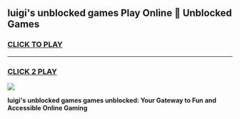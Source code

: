 
## luigi's unblocked games Play Online 👋 Unblocked Games
<h3>
<a href="https://premium.freeplayer.one?title=luigi's_unblocked_games&ref=19F">CLICK TO PLAY</a></h3>
<hr>

<h3>
<a href="https://premium.freeplayer.one?title=luigi's_unblocked_games&ref=19F">CLICK 2 PLAY</a>
  
</h3>

<a href="https://premium.freeplayer.one?title=luigi's_unblocked_games&ref=19F"><img src="https://clearcache.store/games.png"></a>


**luigi's unblocked games games unblocked: Your Gateway to Fun and Accessible Online Gaming**
